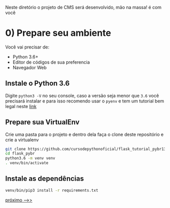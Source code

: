 Neste diretório o projeto de CMS será desenvolvido, mão na massa! é com você

# 0) Prepare seu ambiente

Você vai precisar de:

- Python 3.6+
- Editor de códigos de sua preferencia
- Navegador Web


## Instale o Python 3.6

Digite `python3 -V` no seu console, caso a versão seja menor que `3.6` você precisará instalar e para isso recomendo usar o `pyenv` e tem um tutorial bem legal neste [link](http://blog.abraseucodigo.com.br/instalando-qualquer-versao-do-python-no-linux-macosx-utilizando-pyenv.html)

## Prepare sua VirtualEnv

Crie uma pasta para o projeto e dentro dela faça o clone deste repositório e crie a virtualenv

```bash
git clone https://github.com/cursodepythonoficial/flask_tutorial_pybr13.git flask_pybr
cd flask_pybr
python3.6 -m venv venv
. venv/bin/activate
```

## Instale as dependências

```bash
venv/bin/pip3 install -r requirements.txt
```

[próximo -->>](../../../tree/cms/cms)
